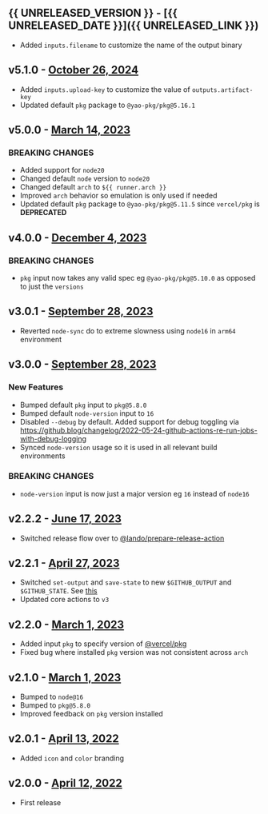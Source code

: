 ## {{ UNRELEASED_VERSION }} - [{{ UNRELEASED_DATE }}]({{ UNRELEASED_LINK }})

* Added `inputs.filename` to customize the name of the output binary

## v5.1.0 - [October 26, 2024](https://github.com/lando/pkg-action/releases/tag/v5.1.0)

* Added `inputs.upload-key` to customize the value of `outputs.artifact-key`
* Updated default `pkg` package to `@yao-pkg/pkg@5.16.1`

## v5.0.0 - [March 14, 2023](https://github.com/lando/pkg-action/releases/tag/v5.0.0)

### **BREAKING CHANGES**

* Added support for `node20`
* Changed default `node` version to `node20`
* Changed default `arch` to `${{ runner.arch }}`
* Improved `arch` behavior so emulation is only used if needed
* Updated default `pkg` package to `@yao-pkg/pkg@5.11.5` since `vercel/pkg` is **DEPRECATED**

## v4.0.0 - [December 4, 2023](https://github.com/lando/pkg-action/releases/tag/v4.0.0)

### **BREAKING CHANGES**

* `pkg` input now takes any valid spec eg `@yao-pkg/pkg@5.10.0` as opposed to just the `versions`

## v3.0.1 - [September 28, 2023](https://github.com/lando/pkg-action/releases/tag/v3.0.1)

* Reverted `node-sync` do to extreme slowness using `node16` in `arm64` environment

## v3.0.0 - [September 28, 2023](https://github.com/lando/pkg-action/releases/tag/v3.0.0)

### New Features

* Bumped default `pkg` input to `pkg@5.8.0`
* Bumped default `node-version` input to `16`
* Disabled `--debug` by default. Added support for debug toggling via https://github.blog/changelog/2022-05-24-github-actions-re-run-jobs-with-debug-logging
* Synced `node-version` usage so it is used in all relevant build environments

### **BREAKING CHANGES**

* `node-version` input is now just a major version eg `16` instead of `node16`

## v2.2.2 - [June 17, 2023](https://github.com/lando/pkg-action/releases/tag/v2.2.2)

* Switched release flow over to [@lando/prepare-release-action](https://github.com/lando/prepare-release-action)

## v2.2.1 - [April 27, 2023](https://github.com/lando/pkg-action/releases/tag/v2.2.1)

* Switched `set-output` and `save-state` to new `$GITHUB_OUTPUT` and `$GITHUB_STATE`. See [this](https://github.blog/changelog/2022-10-11-github-actions-deprecating-save-state-and-set-output-commands/)
* Updated core actions to `v3`

## v2.2.0 - [March 1, 2023](https://github.com/lando/pkg-action/releases/tag/v2.2.0)

* Added input `pkg` to specify version of [@vercel/pkg](https://github.com/vercel/pkg)
* Fixed bug where installed `pkg` version was not consistent across `arch`

## v2.1.0 - [March 1, 2023](https://github.com/lando/pkg-action/releases/tag/v2.1.0)

* Bumped to `node@16`
* Bumped to `pkg@5.8.0`
* Improved feedback on `pkg` version installed

## v2.0.1 - [April 13, 2022](https://github.com/lando/pkg-action/releases/tag/v2.0.1)

* Added `icon` and `color` branding

## v2.0.0 - [April 12, 2022](https://github.com/lando/pkg-action/releases/tag/v2.0.0)

* First release

